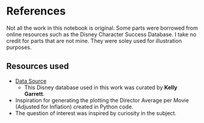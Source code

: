 # References

Not all the work in this notebook is original. Some parts were borrowed from online resources such as the Disney Character Success Database. I take no credit for parts that are not mine. They were soley used for illustration purposes.

## Resources used
* [Data Source](https://data.world/kgarrett/disney-character-success-00-16)
    * This Disney database used in this work was curated by **Kelly Garrett**.
* Inspiration for generating the plotting the Director Average per Movie (Adjusted for Inflation) created in Python code. 
* The question of interest was inspired by curiosity in the subject.